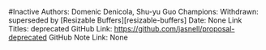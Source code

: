 #Inactive
Authors: Domenic Denicola, Shu-yu Guo
Champions: Withdrawn: superseded by [Resizable Buffers][resizable-buffers]
Date: None
Link Titles: deprecated
GitHub Link: https://github.com/jasnell/proposal-deprecated
GitHub Note Link: None
